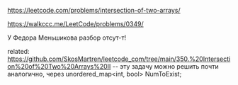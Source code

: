https://leetcode.com/problems/intersection-of-two-arrays/

https://walkccc.me/LeetCode/problems/0349/

У Федора Меньшикова разбор отсут-т!

related: https://github.com/SkosMartren/leetcode_com/tree/main/350.%20Intersection%20of%20Two%20Arrays%20II -- эту задачу можно решить почти аналогично, через unordered_map<int, bool> NumToExist;
